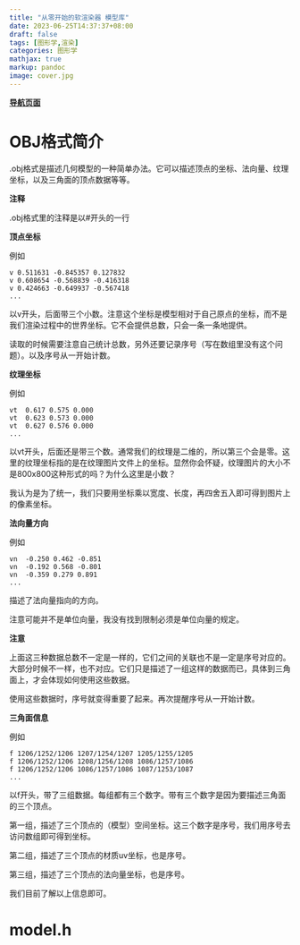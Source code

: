 ```yaml
---
title: "从零开始的软渲染器 模型库"
date: 2023-06-25T14:37:37+08:00
draft: false
tags: [图形学,渲染]
categories: 图形学
mathjax: true
markup: pandoc
image: cover.jpg
---
```


<u>**[导航页面](../从零开始的软渲染器-导航/)**</u>

# OBJ格式简介

.obj格式是描述几何模型的一种简单办法。它可以描述顶点的坐标、法向量、纹理坐标，以及三角面的顶点数据等等。

**注释**

.obj格式里的注释是以#开头的一行

**顶点坐标**

例如

```
v 0.511631 -0.845357 0.127832
v 0.608654 -0.568839 -0.416318
v 0.424663 -0.649937 -0.567418
...
```

以v开头，后面带三个小数。注意这个坐标是模型相对于自己原点的坐标，而不是我们渲染过程中的世界坐标。它不会提供总数，只会一条一条地提供。

读取的时候需要注意自己统计总数，另外还要记录序号（写在数组里没有这个问题）。以及序号从一开始计数。

**纹理坐标**

例如

```
vt  0.617 0.575 0.000
vt  0.623 0.573 0.000
vt  0.627 0.576 0.000
...
```

以vt开头，后面还是带三个数。通常我们的纹理是二维的，所以第三个会是零。这里的纹理坐标指的是在纹理图片文件上的坐标。显然你会怀疑，纹理图片的大小不是800x800这种形式的吗？为什么这里是小数？

我认为是为了统一，我们只要用坐标乘以宽度、长度，再四舍五入即可得到图片上的像素坐标。

**法向量方向**

例如

```
vn  -0.250 0.462 -0.851
vn  -0.192 0.568 -0.801
vn  -0.359 0.279 0.891
...
```

描述了法向量指向的方向。

注意可能并不是单位向量，我没有找到限制必须是单位向量的规定。

**注意**

上面这三种数据总数不一定是一样的，它们之间的关联也不是一定是序号对应的。大部分时候不一样，也不对应。它们只是描述了一组这样的数据而已，具体到三角面上，才会体现如何使用这些数据。

使用这些数据时，序号就变得重要了起来。再次提醒序号从一开始计数。

**三角面信息**

例如

```
f 1206/1252/1206 1207/1254/1207 1205/1255/1205
f 1206/1252/1206 1208/1256/1208 1086/1257/1086
f 1206/1252/1206 1086/1257/1086 1087/1253/1087
...
```

以f开头，带了三组数据。每组都有三个数字。带有三个数字是因为要描述三角面的三个顶点。

第一组，描述了三个顶点的（模型）空间坐标。这三个数字是序号，我们用序号去访问数组即可得到坐标。

第二组，描述了三个顶点的材质uv坐标，也是序号。

第三组，描述了三个顶点的法向量坐标，也是序号。

我们目前了解以上信息即可。

# model.h
